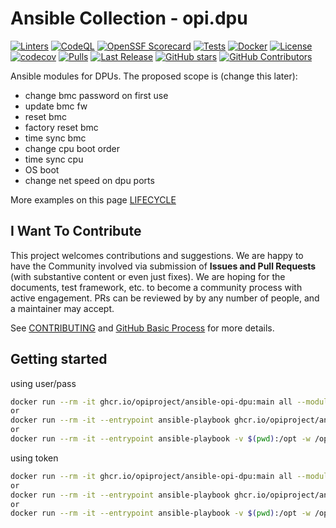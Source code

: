 # Ansible Collection - opi.dpu

[![Linters](https://github.com/opiproject/ansible-opi-dpu/actions/workflows/linters.yml/badge.svg)](https://github.com/opiproject/ansible-opi-dpu/actions/workflows/linters.yml)
[![CodeQL](https://github.com/opiproject/ansible-opi-dpu/actions/workflows/codeql.yml/badge.svg)](https://github.com/opiproject/ansible-opi-dpu/actions/workflows/codeql.yml)
[![OpenSSF Scorecard](https://api.securityscorecards.dev/projects/github.com/opiproject/ansible-opi-dpu/badge)](https://securityscorecards.dev/viewer/?platform=github.com&org=opiproject&repo=ansible-opi-dpu)
[![Tests](https://github.com/opiproject/ansible-opi-dpu/actions/workflows/ansible.yml/badge.svg)](https://github.com/opiproject/ansible-opi-dpu/actions/workflows/ansible.yml)
[![Docker](https://github.com/opiproject/ansible-opi-dpu/actions/workflows/docker-publish.yml/badge.svg)](https://github.com/opiproject/ansible-opi-dpu/actions/workflows/docker-publish.yml)
[![License](https://img.shields.io/github/license/opiproject/ansible-opi-dpu?style=flat-square&color=blue&label=License)](https://github.com/opiproject/ansible-opi-dpu/blob/master/LICENSE)
[![codecov](https://codecov.io/gh/opiproject/ansible-opi-dpu/branch/main/graph/badge.svg)](https://codecov.io/gh/opiproject/ansible-opi-dpu)
[![Pulls](https://img.shields.io/docker/pulls/opiproject/ansible-opi-dpu.svg?logo=docker&style=flat&label=Pulls)](https://hub.docker.com/r/opiproject/ansible-opi-dpu)
[![Last Release](https://img.shields.io/github/v/release/opiproject/ansible-opi-dpu?label=Latest&style=flat-square&logo=go)](https://github.com/opiproject/ansible-opi-dpu/releases)
[![GitHub stars](https://img.shields.io/github/stars/opiproject/ansible-opi-dpu.svg?style=flat-square&label=github%20stars)](https://github.com/opiproject/ansible-opi-dpu)
[![GitHub Contributors](https://img.shields.io/github/contributors/opiproject/ansible-opi-dpu.svg?style=flat-square)](https://github.com/opiproject/ansible-opi-dpu/graphs/contributors)

Ansible modules for DPUs. The proposed scope is (change this later):

- change bmc password on first use
- update bmc fw
- reset bmc
- factory reset bmc
- time sync bmc
- change cpu boot order
- time sync cpu
- OS boot
- change net speed on dpu ports

More examples on this page [LIFECYCLE](https://github.com/opiproject/opi-prov-life/blob/main/LIFECYCLE.md)

## I Want To Contribute

This project welcomes contributions and suggestions.  We are happy to have the Community involved via submission of **Issues and Pull Requests** (with substantive content or even just fixes). We are hoping for the documents, test framework, etc. to become a community process with active engagement.  PRs can be reviewed by by any number of people, and a maintainer may accept.

See [CONTRIBUTING](https://github.com/opiproject/opi/blob/main/CONTRIBUTING.md) and [GitHub Basic Process](https://github.com/opiproject/opi/blob/main/doc-github-rules.md) for more details.

## Getting started

using user/pass

```bash
docker run --rm -it ghcr.io/opiproject/ansible-opi-dpu:main all --module-name include_role --args name=bmc_fw_update -vvv -i "10.10.10.1," -e dpu_bmc_username='root' -e dpu_bmc_password='123456'
or
docker run --rm -it --entrypoint ansible-playbook ghcr.io/opiproject/ansible-opi-dpu:main ../playbooks/firmware.yml -vvv -i "10.10.10.1," -e dpu_bmc_username='root' -e dpu_bmc_password='123456'
or
docker run --rm -it --entrypoint ansible-playbook -v $(pwd):/opt -w /opt/roles ghcr.io/opiproject/ansible-opi-dpu:main ../playbooks/firmware.yml -vvv -i "10.10.10.1," -e dpu_bmc_username='root' -e dpu_bmc_password='123456'
```

using token

```bash
docker run --rm -it ghcr.io/opiproject/ansible-opi-dpu:main all --module-name include_role --args name=bmc_fw_update -vvv -i "10.10.10.1," -e dpu_bmc_token='QVEqXaooTXAiMNvjqSiI'
or
docker run --rm -it --entrypoint ansible-playbook ghcr.io/opiproject/ansible-opi-dpu:main ../playbooks/firmware.yml -vvv -i "10.10.10.1," -e dpu_bmc_token='QVEqXaooTXAiMNvjqSiI'
or
docker run --rm -it --entrypoint ansible-playbook -v $(pwd):/opt -w /opt/roles ghcr.io/opiproject/ansible-opi-dpu:main ../playbooks/firmware.yml -vvv -i "10.10.10.1," -e dpu_bmc_token='QVEqXaooTXAiMNvjqSiI'
```

